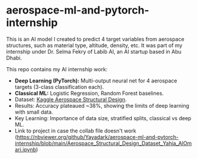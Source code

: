 # aerospace-ml-and-pytorch-internship
This is an AI model I created to predict 4 target variables from aerospace structures, such as material type, altitude, density, etc. It was part of my internship under Dr. Selma Fekry of Labib AI, an AI startup based in Abu Dhabi.

This repo contains my AI internship work:
- **Deep Learning (PyTorch):** Multi-output neural net for 4 aerospace targets (3-class classification each).
- **Classical ML:** Logistic Regression, Random Forest baselines.
- Dataset: [Kaggle Aerospace Structural Design](https://www.kaggle.com/datasets/ziya07/aerospace-structural-design-dataset).
- Results: Accuracy plateaued ~38%, showing the limits of deep learning with small data.
- Key Learning: Importance of data size, stratified splits, classical vs deep ML.
- Link to project in case the collab file doesn't work (https://nbviewer.org/github/Yayadark/aerospace-ml-and-pytorch-internship/blob/main/Aerospace_Structural_Design_Dataset_Yahia_AlOmari.ipynb) 
